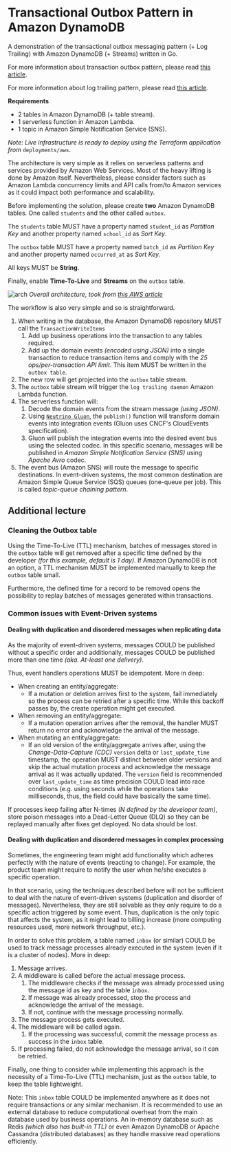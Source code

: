 # Transactional Outbox Pattern in Amazon DynamoDB
A demonstration of the transactional outbox messaging pattern (+ Log Trailing) with Amazon DynamoDB (+ Streams) written in Go.

For more information about transaction outbox pattern, please read [this article](https://microservices.io/patterns/data/transactional-outbox.html).

For more information about log trailing pattern, please read [this article](https://microservices.io/patterns/data/transaction-log-tailing.html).

**Requirements**
- 2 tables in Amazon DynamoDB (+ table stream).
- 1 serverless function in Amazon Lambda.
- 1 topic in Amazon Simple Notification Service (SNS).

_Note: Live infrastructure is ready to deploy using the Terraform application from_ `deployments/aws`.

The architecture is very simple as it relies on serverless patterns and services provided by Amazon Web Services.
Most of the heavy lifting is done by Amazon itself. Nevertheless, please consider factors such as 
Amazon Lambda concurrency limits and API calls from/to Amazon services as it could impact both performance and scalability.

Before implementing the solution, please create **two** Amazon DynamoDB tables. One called `students` and 
the other called `outbox`.

The `students` table MUST have a property named `student_id` as _Partition Key_ and another property
named `school_id` as _Sort Key_.

The `outbox` table MUST have a property named `batch_id` as _Partition Key_ and another property
named `occurred_at` as _Sort Key_.

All keys MUST be **String**.

Finally, enable **Time-To-Live** and **Streams** on the `outbox` table. 

![arch](https://docs.aws.amazon.com/amazondynamodb/latest/developerguide/images/StreamsAndTriggers.png)
_Overall architecture, took from [this AWS article](https://docs.aws.amazon.com/amazondynamodb/latest/developerguide/Streams.Lambda.Tutorial.html)_

The workflow is also very simple and so is straightforward.

1. When writing in the database, the Amazon DynamoDB repository MUST call the `TransactionWriteItems`
   1. Add up business operations into the transaction to any tables required.
   2. Add up the domain events _(encoded using JSON)_ into a single transaction to reduce transaction items and comply 
   with the _25 ops/per-transaction API limit_.
   This item MUST be written in the `outbox table`.
2. The new row will get projected into the `outbox` table stream.
3. The `outbox` table stream will trigger the `log trailing daemon` Amazon Lambda function.
4. The serverless function will:
   1. Decode the domain events from the stream message _(using JSON)_.
   2. Using [`Neutrino Gluon`](https://github.com/NeutrinoCorp/gluon), the `publish()` function will transform
   domain events into integration events (Gluon uses CNCF's CloudEvents specification). 
   3. Gluon will publish the integration events into the desired event bus using the selected codec. In this specific scenario,
   messages will be published in _Amazon Simple Notification Service (SNS)_ using _Apache Avro_ codec.
5. The event bus (Amazon SNS) will route the message to specific destinations. In event-driven systems, the most common
    destination are Amazon Simple Queue Service (SQS) queues (one-queue per job). This is called
    _topic-queue chaining pattern_.

## Additional lecture

### Cleaning the Outbox table

Using the Time-To-Live (TTL) mechanism, batches of messages stored in the `outbox` table will get removed after
a specific time defined by the developer _(for this example, default is 1 day)_. If Amazon DynamoDB is not an option,
a TTL mechanism MUST be implemented manually to keep the `outbox` table small.

Furthermore, the defined time for a record to be removed opens the possibility to replay batches of messages generated within transactions.

### Common issues with Event-Driven systems

#### Dealing with duplication and disordered messages when replicating data

As the majority of event-driven systems, messages COULD be published without a specific order
and additionally, messages COULD be published more than one time _(aka. At-least one delivery)_.

Thus, event handlers operations MUST be idempotent. More in deep:
- When creating an entity/aggregate:
  - If a mutation or deletion arrives first to the system, 
      fail immediately so the process can be retried after a specific time. While this backoff passes by,
      the create operation might get executed.
- When removing an entity/aggregate:
  - If a mutation operation arrives after the removal, the handler MUST return
  no error and acknowledge the arrival of the message.
- When mutating an entity/aggregate:
  - If an old version of the entity/aggregate arrives after, using the
    _Change-Data-Capture (CDC)_ `version` delta or `last_update_time` timestamp, the 
    operation MUST distinct between older versions and skip the actual mutation process and
    acknowledge the message arrival as it was actually updated.
    The `version` field is recommended over `last_update_time` as time precision COULD lead into
    race conditions (e.g. using seconds while the operations take milliseconds, thus, the field could have basically 
    the same time).

If processes keep failing after N-times _(N defined by the developer team)_, store poison messages into a 
Dead-Letter Queue (DLQ) so they can be replayed manually after fixes get deployed. No data should be lost.

#### Dealing with duplication and disordered messages in complex processing

Sometimes, the engineering team might add functionality which adheres perfectly with the nature of events 
(reacting to change). For example, the product team might require to notify the user when he/she executes a specific operation.

In that scenario, using the techniques described before will not be sufficient to deal with the nature of event-driven
systems (duplication and disorder of messages). Nevertheless, they are still solvable as they only require to do a
specific action triggered by some event. Thus, duplication is the only topic that affects the system, as it might lead 
to billing increase (more computing resources used, more network throughput, etc.).

In order to solve this problem, a table named `inbox` (or similar) COULD be used to track message processes already 
executed in the system (even if it is a cluster of nodes).
More in deep:

1. Message arrives.
2. A middleware is called before the actual message process.
   1. The middleware checks if the message was already processed using the message id as key and the table `inbox`.
   2. If message was already processed, stop the process and acknowledge the arrival of the message.
   3. If not, continue with the message processing normally.
3. The message process gets executed.
4. The middleware will be called again.
   1. If the processing was successful, commit the message process as success in the `inbox` table.
5. If processing failed, do not acknowledge the message arrival, so it can be retried.

Finally, one thing to consider while implementing this approach is the necessity of a Time-To-Live (TTL) 
mechanism, just as the `outbox` table, to keep the table lightweight.

Note: This `inbox` table COULD be implemented anywhere as it does not require transactions or any similar mechanism.
It is recommended to use an external database to reduce computational overheat from the main database used by business 
operations. An in-memory database such as Redis _(which also has built-in TTL)_ or even Amazon DynamoDB or Apache Cassandra (distributed databases) as 
they handle massive read operations efficiently.
